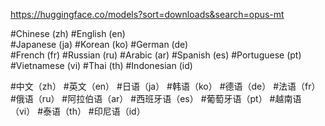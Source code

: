 https://huggingface.co/models?sort=downloads&search=opus-mt

#Chinese (zh) 
#English (en)  
#Japanese (ja) 
#Korean (ko) 
#German (de)  
#French (fr)
#Russian (ru)
#Arabic (ar)
#Spanish (es)
#Portuguese (pt)
#Vietnamese (vi)
#Thai (th)
#Indonesian (id)



#中文（zh）
#英文（en）
#日语（ja）
#韩语（ko）
#德语（de）
#法语（fr）
#俄语（ru）
#阿拉伯语（ar）
#西班牙语（es）
#葡萄牙语（pt）
#越南语（vi）
#泰语（th）
#印尼语（id）
